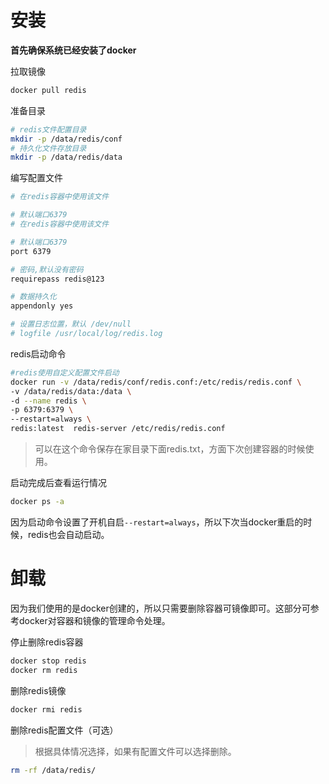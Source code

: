 # 安装

**首先确保系统已经安装了docker**

拉取镜像
```bash
docker pull redis
```

准备目录
```bash
# redis文件配置目录
mkdir -p /data/redis/conf
# 持久化文件存放目录
mkdir -p /data/redis/data
```

编写配置文件
```bash
# 在redis容器中使用该文件

# 默认端口6379
# 在redis容器中使用该文件

# 默认端口6379
port 6379

# 密码,默认没有密码
requirepass redis@123

# 数据持久化
appendonly yes

# 设置日志位置，默认 /dev/null
# logfile /usr/local/log/redis.log
```

redis启动命令
```bash
#redis使用自定义配置文件启动
docker run -v /data/redis/conf/redis.conf:/etc/redis/redis.conf \
-v /data/redis/data:/data \
-d --name redis \
-p 6379:6379 \
--restart=always \
redis:latest  redis-server /etc/redis/redis.conf
```
> 可以在这个命令保存在家目录下面redis.txt，方面下次创建容器的时候使用。

启动完成后查看运行情况
```bash
docker ps -a
```
因为启动命令设置了开机自启`--restart=always`，所以下次当docker重启的时候，redis也会自动启动。

# 卸载

因为我们使用的是docker创建的，所以只需要删除容器可镜像即可。这部分可参考docker对容器和镜像的管理命令处理。

停止删除redis容器
```bash
docker stop redis
docker rm redis
```
删除redis镜像
```bash
docker rmi redis
```

删除redis配置文件（可选）
> 根据具体情况选择，如果有配置文件可以选择删除。
```bash
rm -rf /data/redis/
```